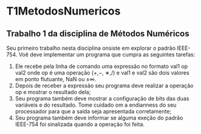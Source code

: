 # T1MetodosNumericos

## Trabalho 1 da disciplina de Métodos Numéricos

Seu primeiro trabalho nesta disciplina onsiste em explorar o padrão IEEE-754. Voê deve
implementar um programa que cumpra as seguintes tarefas:
1. Ele recebe pela linha de comando uma expressão no formato
val1 op val2
onde op é uma operação (+,−, ∗,/) e val1 e val2 são dois valores em ponto flutuante, NaN
ou ±∞.
2. Depois de receber a expressão seu programa deve realizar a operação op e mostrar o resultado
dela;
3. Seu programa também deve mostrar a configuração de bits das duas variáveis e do resultado. Tome cuidado om a endianness do seu processador para que a saída seja apresentada
corretamente;
4. Seu programa também deve informar se alguma exeção do padrão IEEE-754 foi sinalizada
quando a operação foi feita.
